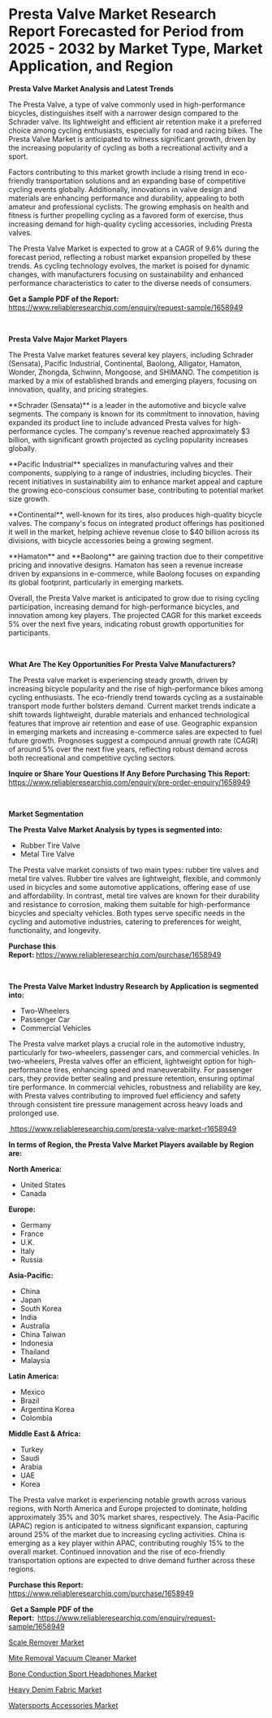 <p><h1>Presta Valve Market Research Report Forecasted for Period from 2025 -  2032 by Market Type, Market Application, and Region</h1></p><p><strong>Presta Valve Market Analysis and Latest Trends</strong></p>
<p><p>The Presta Valve, a type of valve commonly used in high-performance bicycles, distinguishes itself with a narrower design compared to the Schrader valve. Its lightweight and efficient air retention make it a preferred choice among cycling enthusiasts, especially for road and racing bikes. The Presta Valve Market is anticipated to witness significant growth, driven by the increasing popularity of cycling as both a recreational activity and a sport.</p><p>Factors contributing to this market growth include a rising trend in eco-friendly transportation solutions and an expanding base of competitive cycling events globally. Additionally, innovations in valve design and materials are enhancing performance and durability, appealing to both amateur and professional cyclists. The growing emphasis on health and fitness is further propelling cycling as a favored form of exercise, thus increasing demand for high-quality cycling accessories, including Presta valves.</p><p>The Presta Valve Market is expected to grow at a CAGR of 9.6% during the forecast period, reflecting a robust market expansion propelled by these trends. As cycling technology evolves, the market is poised for dynamic changes, with manufacturers focusing on sustainability and enhanced performance characteristics to cater to the diverse needs of consumers.</p></p>
<p><strong>Get a Sample PDF of the Report:&nbsp;</strong> <a href="https://www.reliableresearchiq.com/enquiry/request-sample/1658949?utm_campaign=1087&utm_medium=2&utm_source=Github&utm_content=ia&utm_term=04042025&utm_id=presta-valve">https://www.reliableresearchiq.com/enquiry/request-sample/1658949</a></p>
<p>&nbsp;</p>
<p><strong>Presta Valve Major Market Players</strong></p>
<p><p>The Presta Valve market features several key players, including Schrader (Sensata), Pacific Industrial, Continental, Baolong, Alligator, Hamaton, Wonder, Zhongda, Schwinn, Mongoose, and SHIMANO. The competition is marked by a mix of established brands and emerging players, focusing on innovation, quality, and pricing strategies.</p><p>**Schrader (Sensata)** is a leader in the automotive and bicycle valve segments. The company is known for its commitment to innovation, having expanded its product line to include advanced Presta valves for high-performance cycles. The company's revenue reached approximately $3 billion, with significant growth projected as cycling popularity increases globally.</p><p>**Pacific Industrial** specializes in manufacturing valves and their components, supplying to a range of industries, including bicycles. Their recent initiatives in sustainability aim to enhance market appeal and capture the growing eco-conscious consumer base, contributing to potential market size growth.</p><p>**Continental**, well-known for its tires, also produces high-quality bicycle valves. The company's focus on integrated product offerings has positioned it well in the market, helping achieve revenue close to $40 billion across its divisions, with bicycle accessories being a growing segment.</p><p>**Hamaton** and **Baolong** are gaining traction due to their competitive pricing and innovative designs. Hamaton has seen a revenue increase driven by expansions in e-commerce, while Baolong focuses on expanding its global footprint, particularly in emerging markets.</p><p>Overall, the Presta Valve market is anticipated to grow due to rising cycling participation, increasing demand for high-performance bicycles, and innovation among key players. The projected CAGR for this market exceeds 5% over the next five years, indicating robust growth opportunities for participants.</p></p>
<p>&nbsp;</p>
<p><strong>What Are The Key Opportunities For Presta Valve Manufacturers?</strong></p>
<p><p>The Presta valve market is experiencing steady growth, driven by increasing bicycle popularity and the rise of high-performance bikes among cycling enthusiasts. The eco-friendly trend towards cycling as a sustainable transport mode further bolsters demand. Current market trends indicate a shift towards lightweight, durable materials and enhanced technological features that improve air retention and ease of use. Geographic expansion in emerging markets and increasing e-commerce sales are expected to fuel future growth. Prognoses suggest a compound annual growth rate (CAGR) of around 5% over the next five years, reflecting robust demand across both recreational and competitive cycling sectors.</p></p>
<p><strong>Inquire or Share Your Questions If Any Before Purchasing This Report:</strong> <a href="https://www.reliableresearchiq.com/enquiry/pre-order-enquiry/1658949?utm_campaign=1087&utm_medium=2&utm_source=Github&utm_content=ia&utm_term=04042025&utm_id=presta-valve">https://www.reliableresearchiq.com/enquiry/pre-order-enquiry/1658949</a></p>
<p>&nbsp;</p>
<p><strong>Market Segmentation</strong></p>
<p><strong>The Presta Valve Market Analysis by types is segmented into:</strong></p>
<p><ul><li>Rubber Tire Valve</li><li>Metal Tire Valve</li></ul></p>
<p><p>The Presta valve market consists of two main types: rubber tire valves and metal tire valves. Rubber tire valves are lightweight, flexible, and commonly used in bicycles and some automotive applications, offering ease of use and affordability. In contrast, metal tire valves are known for their durability and resistance to corrosion, making them suitable for high-performance bicycles and specialty vehicles. Both types serve specific needs in the cycling and automotive industries, catering to preferences for weight, functionality, and longevity.</p></p>
<p><strong>Purchase this Report:&nbsp;</strong><a href="https://www.reliableresearchiq.com/purchase/1658949?utm_campaign=1087&utm_medium=2&utm_source=Github&utm_content=ia&utm_term=04042025&utm_id=presta-valve">https://www.reliableresearchiq.com/purchase/1658949</a></p>
<p>&nbsp;</p>
<p><strong>The Presta Valve Market Industry Research by Application is segmented into:</strong></p>
<p><ul><li>Two-Wheelers</li><li>Passenger Car</li><li>Commercial Vehicles</li></ul></p>
<p><p>The Presta valve market plays a crucial role in the automotive industry, particularly for two-wheelers, passenger cars, and commercial vehicles. In two-wheelers, Presta valves offer an efficient, lightweight option for high-performance tires, enhancing speed and maneuverability. For passenger cars, they provide better sealing and pressure retention, ensuring optimal tire performance. In commercial vehicles, robustness and reliability are key, with Presta valves contributing to improved fuel efficiency and safety through consistent tire pressure management across heavy loads and prolonged use.</p></p>
<p><a href="https://www.reliableresearchiq.com/presta-valve-market-r1658949?utm_campaign=1087&utm_medium=2&utm_source=Github&utm_content=ia&utm_term=04042025&utm_id=presta-valve">&nbsp;https://www.reliableresearchiq.com/presta-valve-market-r1658949</a></p>
<p><strong>In terms of Region, the Presta Valve Market Players available by Region are:</strong></p>
<p>
    <p> <strong> North America: </strong>
        <ul>
            <li>United States</li>
            <li>Canada</li>
        </ul>
        </p> 
    <p> <strong> Europe: </strong>
        <ul>
            <li>Germany</li>
            <li>France</li>
            <li>U.K.</li>
            <li>Italy</li>
            <li>Russia</li>
        </ul>
        </p> 
    <p> <strong> Asia-Pacific: </strong>
        <ul>
            <li>China</li>
            <li>Japan</li>
            <li>South Korea</li>
            <li>India</li>
            <li>Australia</li>
            <li>China Taiwan</li>
            <li>Indonesia</li>
            <li>Thailand</li>
            <li>Malaysia</li>
        </ul>
        </p> 
    <p> <strong> Latin America: </strong>
        <ul>
            <li>Mexico</li>
            <li>Brazil</li>
            <li>Argentina Korea</li>
            <li>Colombia</li>
        </ul>
        </p> 
    <p> <strong> Middle East & Africa: </strong>
        <ul>
            <li>Turkey</li>
            <li>Saudi</li>
            <li>Arabia</li>
            <li>UAE</li>
            <li>Korea</li>
        </ul>
    </p>
    </p>
<p><p>The Presta valve market is experiencing notable growth across various regions, with North America and Europe projected to dominate, holding approximately 35% and 30% market shares, respectively. The Asia-Pacific (APAC) region is anticipated to witness significant expansion, capturing around 25% of the market due to increasing cycling activities. China is emerging as a key player within APAC, contributing roughly 15% to the overall market. Continued innovation and the rise of eco-friendly transportation options are expected to drive demand further across these regions.</p></p>
<p><strong>Purchase this Report: </strong><a href="https://www.reliableresearchiq.com/purchase/1658949?utm_campaign=1087&utm_medium=2&utm_source=Github&utm_content=ia&utm_term=04042025&utm_id=presta-valve">https://www.reliableresearchiq.com/purchase/1658949</a></p>
<p>&nbsp;<strong>Get a Sample PDF of the Report:&nbsp;&nbsp;</strong><a href="https://www.reliableresearchiq.com/enquiry/request-sample/1658949?utm_campaign=1087&utm_medium=2&utm_source=Github&utm_content=ia&utm_term=04042025&utm_id=presta-valve">https://www.reliableresearchiq.com/enquiry/request-sample/1658949</a></p>
<p><strong></strong></p>
<p><p><a href="https://github.com/larotnanonhx/Market-Research-Report-List-1/blob/main/scale-remover-market.md?utm_campaign=1087&utm_medium=2&utm_source=Github&utm_content=ia&utm_term=04042025&utm_id=presta-valve">Scale Remover Market</a></p><p><a href="https://github.com/borsiflorsfa/Market-Research-Report-List-1/blob/main/mite-removal-vacuum-cleaner-market.md?utm_campaign=1087&utm_medium=2&utm_source=Github&utm_content=ia&utm_term=04042025&utm_id=presta-valve">Mite Removal Vacuum Cleaner Market</a></p><p><a href="https://github.com/bibzmuiko/Market-Research-Report-List-1/blob/main/bone-conduction-sport-headphones-market.md?utm_campaign=1087&utm_medium=2&utm_source=Github&utm_content=ia&utm_term=04042025&utm_id=presta-valve">Bone Conduction Sport Headphones Market</a></p><p><a href="https://github.com/linnuripat/Market-Research-Report-List-1/blob/main/heavy-denim-fabric-market.md?utm_campaign=1087&utm_medium=2&utm_source=Github&utm_content=ia&utm_term=04042025&utm_id=presta-valve">Heavy Denim Fabric Market</a></p><p><a href="https://github.com/kelttnandan9/Market-Research-Report-List-1/blob/main/watersports-accessories-market.md?utm_campaign=1087&utm_medium=2&utm_source=Github&utm_content=ia&utm_term=04042025&utm_id=presta-valve">Watersports Accessories Market</a></p></p>